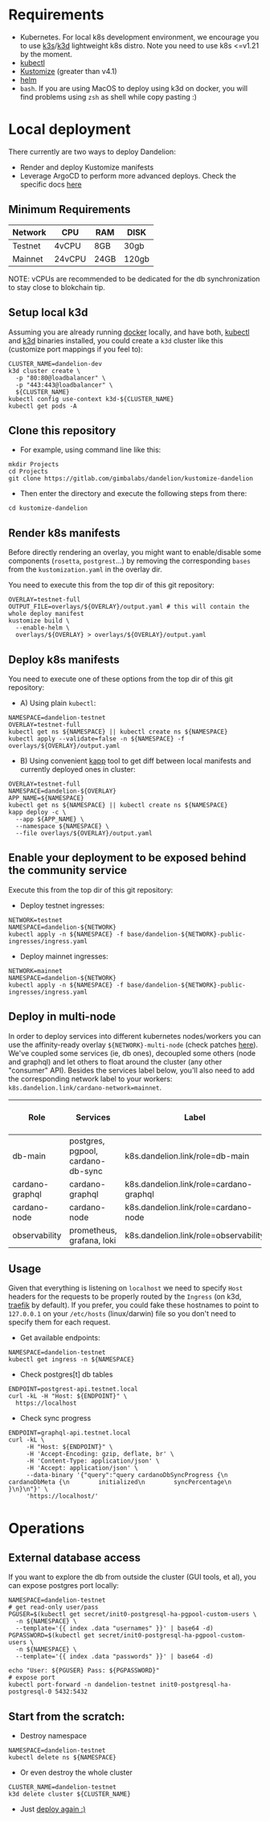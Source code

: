 # Requirements

* Kubernetes. For local k8s development environment, we encourage you to use [k3s]/[k3d] lightweight k8s distro. Note you need to use k8s <=v1.21 by the moment. 
* [kubectl]
* [Kustomize] (greater than v4.1)
* [helm]
* `bash`. If you are using MacOS to deploy using k3d on docker, you will find problems using `zsh` as shell while copy pasting :)

# Local deployment

There currently are two ways to deploy Dandelion:

* Render and deploy Kustomize manifests
* Leverage ArgoCD to perform more advanced deploys. Check the specific docs [here](/ARGO_CD.md)

## Minimum Requirements

| Network | CPU    | RAM   | DISK  |
| ------- | ------ |------ | ----  |
| Testnet | 4vCPU  | 8GB   | 30gb  |
| Mainnet | 24vCPU | 24GB  | 120gb |

NOTE: vCPUs are recommended to be dedicated for the db synchronization to stay close to blokchain tip.

## Setup local k3d 

Assuming you are already running [docker] locally, and have both, [kubectl] and [k3d] binaries installed, you could create a `k3d` cluster like this (customize port mappings if you feel to):
```
CLUSTER_NAME=dandelion-dev
k3d cluster create \
  -p "80:80@loadbalancer" \
  -p "443:443@loadbalancer" \
  ${CLUSTER_NAME}
kubectl config use-context k3d-${CLUSTER_NAME}
kubectl get pods -A
```

## Clone this repository

* For example, using command line like this:
```
mkdir Projects
cd Projects
git clone https://gitlab.com/gimbalabs/dandelion/kustomize-dandelion
```
* Then enter the directory and execute the following steps from there:
```
cd kustomize-dandelion
```

## Render k8s manifests

Before directly rendering an overlay, you might want to enable/disable some components (`rosetta`, `postgrest`...) by removing the corresponding `bases` from the `kustomization.yaml` in the overlay dir.

You need to execute this from the top dir of this git repository:
 
``` 
OVERLAY=testnet-full
OUTPUT_FILE=overlays/${OVERLAY}/output.yaml # this will contain the whole deploy manifest
kustomize build \
  --enable-helm \
  overlays/${OVERLAY} > overlays/${OVERLAY}/output.yaml
```

## Deploy k8s manifests

You need to execute one of these options from the top dir of this git repository:

* A) Using plain `kubectl`:
```
NAMESPACE=dandelion-testnet
OVERLAY=testnet-full
kubectl get ns ${NAMESPACE} || kubectl create ns ${NAMESPACE}
kubectl apply --validate=false -n ${NAMESPACE} -f overlays/${OVERLAY}/output.yaml
```
* B) Using convenient [kapp] tool to get diff between local manifests and currently deployed ones in cluster:
```
OVERLAY=testnet-full
NAMESPACE=dandelion-${OVERLAY}
APP_NAME=${NAMESPACE}
kubectl get ns ${NAMESPACE} || kubectl create ns ${NAMESPACE}
kapp deploy -c \
  --app ${APP_NAME} \
  --namespace ${NAMESPACE} \
  --file overlays/${OVERLAY}/output.yaml
```

## Enable your deployment to be exposed behind the community service

Execute this from the top dir of this git repository:

* Deploy testnet ingresses:
```
NETWORK=testnet
NAMESPACE=dandelion-${NETWORK}
kubectl apply -n ${NAMESPACE} -f base/dandelion-${NETWORK}-public-ingresses/ingress.yaml
```
* Deploy mainnet ingresses:
```
NETWORK=mainnet
NAMESPACE=dandelion-${NETWORK}
kubectl apply -n ${NAMESPACE} -f base/dandelion-${NETWORK}-public-ingresses/ingress.yaml
```

## Deploy in multi-node

In order to deploy services into different kubernetes nodes/workers you can use the affinity-ready overlay `${NETWORK}-multi-node` (check patches [here](/base/mainnet-affinity-patches)). We've coupled some services (ie, db ones), decoupled some others (node and graphql) and let others to float around the cluster (any other "consumer" API). 
Besides the services label below, you'll also need to add the corresponding network label to your workers: `k8s.dandelion.link/cardano-network=mainnet`.


| Role            | Services                          | Label                                   | Recommended Node Size (mainnet) | Recommended Node Size (testnet) |
| --------------- | --------------------------------- |---------------------------------------- | ------------------------------- | ------------------------------- |
| db-main         | postgres, pgpool, cardano-db-sync | k8s.dandelion.link/role=db-main         | 4vCPU/16gb RAM                  | 2vCPU/2gb RAM                   |
| cardano-graphql | cardano-graphql                   | k8s.dandelion.link/role=cardano-graphql | 4vCPU/8gb RAM                   | 2vCPU/2gb RAM                   |
| cardano-node    | cardano-node                      | k8s.dandelion.link/role=cardano-node    | 4vCPU/8gb RAM                   | 2vCPU/2gb RAM                   |
| observability   | prometheus, grafana, loki         | k8s.dandelion.link/role=observability   | 2x 2vCPU/2gb RAM                | 2vCPU/2gb RAM                   |


## Usage

Given that everything is listening on `localhost` we need to specify `Host` headers for the requests to be properly routed by the `Ingress` (on k3d, [traefik] by default).
If you prefer, you could fake these hostnames to point to `127.0.0.1` on your `/etc/hosts` (linux/darwin) file so you don't need to specify them for each request.

* Get available endpoints:
```
NAMESPACE=dandelion-testnet
kubectl get ingress -n ${NAMESPACE}
```
* Check postgres[t] db tables
```
ENDPOINT=postgrest-api.testnet.local
curl -kL -H "Host: ${ENDPOINT}" \
  https://localhost
```
* Check sync progress
```
ENDPOINT=graphql-api.testnet.local
curl -kL \
     -H "Host: ${ENDPOINT}" \
     -H 'Accept-Encoding: gzip, deflate, br' \
     -H 'Content-Type: application/json' \
     -H 'Accept: application/json' \
     --data-binary '{"query":"query cardanoDbSyncProgress {\n    cardanoDbMeta {\n        initialized\n        syncPercentage\n    }\n}\n"}' \
     'https://localhost/'
```

# Operations

## External database access

If you want to explore the db from outside the cluster (GUI tools, et al), you can expose postgres port locally:
```
NAMESPACE=dandelion-testnet
# get read-only user/pass
PGUSER=$(kubectl get secret/init0-postgresql-ha-pgpool-custom-users \
  -n ${NAMESPACE} \
  --template='{{ index .data "usernames" }}' | base64 -d)
PGPASSWORD=$(kubectl get secret/init0-postgresql-ha-pgpool-custom-users \
  -n ${NAMESPACE} \
  --template='{{ index .data "passwords" }}' | base64 -d)

echo "User: ${PGUSER} Pass: ${PGPASSWORD}"
# expose port
kubectl port-forward -n dandelion-testnet init0-postgresql-ha-postgresql-0 5432:5432
```

## Start from the scratch:

* Destroy namespace
```
NAMESPACE=dandelion-testnet
kubectl delete ns ${NAMESPACE}
```
* Or even destroy the whole cluster
```
CLUSTER_NAME=dandelion-testnet
k3d delete cluster ${CLUSTER_NAME}
```
* Just [deploy again :)](#deploy-k8s-manifests)

[docker]: https://docs.docker.com/engine/install/
[kustomize]: https://kustomize.io
[kubectl]: https://kubernetes.io/docs/tasks/tools/#kubectl
[k3d]: https://k3d.io
[k3s]: https://k3s.io
[kapp]: https://github.com/vmware-tanzu/carvel-kapp
[traefik]: https://traefik.io/traefik/
[helm]: https://helm.sh/docs/intro/install/

